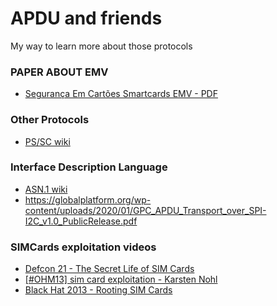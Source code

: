 # APDU and friends
My way to learn more about those protocols

### PAPER ABOUT EMV
- [Segurança Em Cartões Smartcards EMV - PDF](https://www.ic.unicamp.br/~rdahab/cursos/mp202/Welcome_files/trabalhos/SmartCardsEMV/texto/EMV_final.pdf)


### Other Protocols
- [PS/SC wiki](https://en.wikipedia.org/wiki/PC/SC)


### Interface Description Language

- [ASN.1 wiki](https://en.wikipedia.org/wiki/ASN.1)
- https://globalplatform.org/wp-content/uploads/2020/01/GPC_APDU_Transport_over_SPI-I2C_v1.0_PublicRelease.pdf

### SIMCards exploitation videos

- [Defcon 21 - The Secret Life of SIM Cards](https://www.youtube.com/watch?v=31D94QOo2gY)
- [[#OHM13] sim card exploitation - Karsten Nohl](https://www.youtube.com/watch?v=dB0MC9kaXew)
- [Black Hat 2013 - Rooting SIM Cards](https://www.youtube.com/watch?v=scArc93XXWw)
